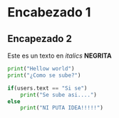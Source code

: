 # Encabezado 1
## Encapezado 2

Este es un texto en *italics*
**NEGRITA**

~~~python
print("Hellow world")
print("¿Como se sube?")

if(users.text == "Si se")
    print("Se sube asi....")
else
    print("NI PUTA IDEA!!!!!")
~~~